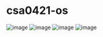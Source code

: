 # csa0421-os
![image](https://user-images.githubusercontent.com/114128307/235826735-bd98806c-76af-4318-8714-956734dcb0f9.png)
![image](https://user-images.githubusercontent.com/114128307/235827604-d5412e3c-db28-4e46-af89-681273adc952.png)
![image](https://user-images.githubusercontent.com/114128307/235831413-8ff53837-dea9-4eb4-a7be-1dc80f8b502c.png)
![image](https://user-images.githubusercontent.com/114128307/235832696-0d64e329-9323-442f-8da3-a252b1859a27.png)
